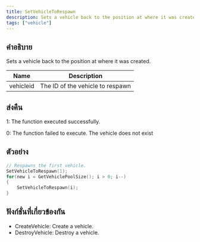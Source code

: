 ```yaml
---
title: SetVehicleToRespawn
description: Sets a vehicle back to the position at where it was created.
tags: ["vehicle"]
---
```


## คำอธิบาย

Sets a vehicle back to the position at where it was created.

| Name      | Description                      |
| --------- | -------------------------------- |
| vehicleid | The ID of the vehicle to respawn |

## ส่งคืน

1: The function executed successfully.

0: The function failed to execute. The vehicle does not exist

## ตัวอย่าง

```c
// Respawns the first vehicle.
SetVehicleToRespawn(1);
for(new i = GetVehiclePoolSize(); i > 0; i--)
{
    SetVehicleToRespawn(i);
}
```

## ฟังก์ชั่นที่เกี่ยวข้องกัน

- CreateVehicle: Create a vehicle.
- DestroyVehicle: Destroy a vehicle.
